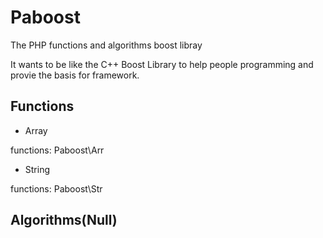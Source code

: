 Paboost
=======
The PHP functions and algorithms boost libray

It wants to be like the C++ Boost Library to help people programming and provie the basis for framework.

## Functions

+ Array 

 functions: Paboost\Arr

+ String

 functions: Paboost\Str

## Algorithms(Null)